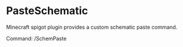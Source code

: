# PasteSchematic
Minecraft spigot plugin provides a custom schematic paste command.

Command:
/SchemPaste <SchematicName> <world> <X> <Y> <Z>
